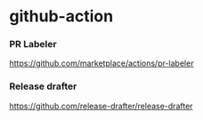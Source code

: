 # github-action

### PR Labeler
https://github.com/marketplace/actions/pr-labeler

### Release drafter
https://github.com/release-drafter/release-drafter